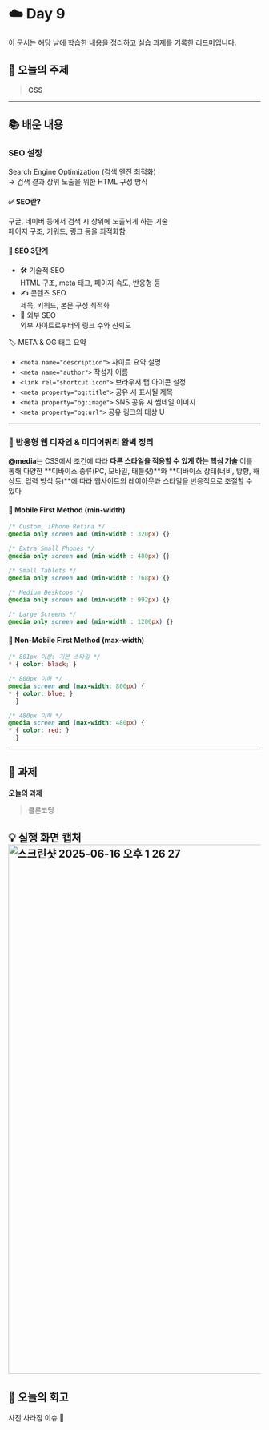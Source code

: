 # ☁️ Day 9
이 문서는 해당 날에 학습한 내용을 정리하고 실습 과제를 기록한 리드미입니다.

## 🔖 오늘의 주제
> **CSS**

---

## 📚 배운 내용

### SEO 설정
Search Engine Optimization (검색 엔진 최적화)  
→ 검색 결과 상위 노출을 위한 HTML 구성 방식  
#### ✅ SEO란?   
구글, 네이버 등에서 검색 시 상위에 노출되게 하는 기술   
페이지 구조, 키워드, 링크 등을 최적화함  
#### 🔧 SEO 3단계 
- 🛠 기술적 SEO  
HTML 구조, meta 태그, 페이지 속도, 반응형 등  
- ✍ 콘텐츠 SEO   
제목, 키워드, 본문 구성 최적화  
- 🔗 외부 SEO  
외부 사이트로부터의 링크 수와 신뢰도  

🏷 META & OG 태그 요약
- `<meta name="description">` 사이트 요약 설명
- `<meta name="author">` 작성자 이름
- `<link rel="shortcut icon">` 브라우저 탭 아이콘 설정
- `<meta property="og:title">` 공유 시 표시될 제목
- `<meta property="og:image">` SNS 공유 시 썸네일 이미지
- `<meta property="og:url">` 공유 링크의 대상 U

---

### 📱 반응형 웹 디자인 & 미디어쿼리 완벽 정리
**@media**는 CSS에서 조건에 따라 **다른 스타일을 적용할 수 있게 하는 핵심 기술**
이를 통해 다양한 **디바이스 종류(PC, 모바일, 태블릿)**와 **디바이스 상태(너비, 방향, 해상도, 입력 방식 등)**에 따라 웹사이트의 레이아웃과 스타일을 반응적으로 조절할 수 있다

#### 📐 Mobile First Method (min-width)
```css
/* Custom, iPhone Retina */
@media only screen and (min-width : 320px) {}

/* Extra Small Phones */
@media only screen and (min-width : 480px) {}

/* Small Tablets */
@media only screen and (min-width : 768px) {}

/* Medium Desktops */
@media only screen and (min-width : 992px) {}

/* Large Screens */
@media only screen and (min-width : 1200px) {}
```
#### 🔁 Non-Mobile First Method (max-width)
```css
/* 801px 이상: 기본 스타일 */
* { color: black; }

/* 800px 이하 */
@media screen and (max-width: 800px) {
* { color: blue; }
  }

/* 480px 이하 */
@media screen and (max-width: 480px) {
* { color: red; }
  }
```
---

## 📝 과제

**오늘의 과제**
> 클론코딩

💡 **실행 화면 캡처**  
<img width="1058" alt="스크린샷 2025-06-16 오후 1 26 27" src="https://github.com/user-attachments/assets/44cd4235-9e75-4957-871c-4e502e1436ba" />
---

## 💭 오늘의 회고
사진 사라짐 이슈 🥲
